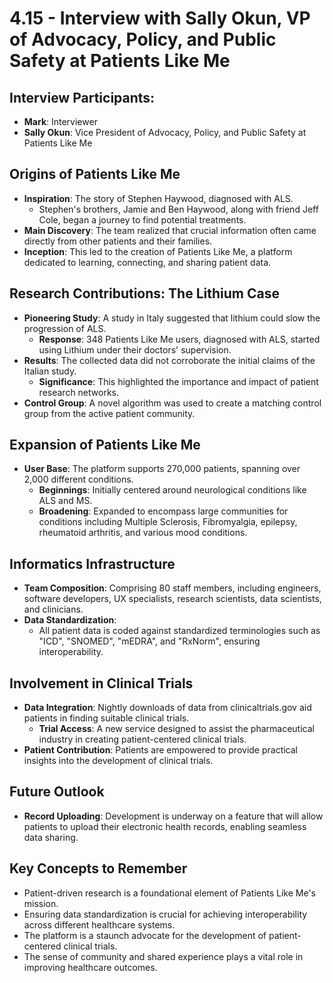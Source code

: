 # 4.15 - Interview with Sally Okun, VP of Advocacy, Policy, and Public Safety at Patients Like Me

## Interview Participants:
- **Mark**: Interviewer
- **Sally Okun**: Vice President of Advocacy, Policy, and Public Safety at Patients Like Me

## Origins of Patients Like Me
- **Inspiration**: The story of Stephen Haywood, diagnosed with ALS.
  - Stephen's brothers, Jamie and Ben Haywood, along with friend Jeff Cole, began a journey to find potential treatments.
- **Main Discovery**: The team realized that crucial information often came directly from other patients and their families.
- **Inception**: This led to the creation of Patients Like Me, a platform dedicated to learning, connecting, and sharing patient data.

## Research Contributions: The Lithium Case
- **Pioneering Study**: A study in Italy suggested that lithium could slow the progression of ALS.
  - **Response**: 348 Patients Like Me users, diagnosed with ALS, started using Lithium under their doctors' supervision.
- **Results**: The collected data did not corroborate the initial claims of the Italian study.
  - **Significance**: This highlighted the importance and impact of patient research networks.
- **Control Group**: A novel algorithm was used to create a matching control group from the active patient community.

## Expansion of Patients Like Me
- **User Base**: The platform supports 270,000 patients, spanning over 2,000 different conditions.
  - **Beginnings**: Initially centered around neurological conditions like ALS and MS.
  - **Broadening**: Expanded to encompass large communities for conditions including Multiple Sclerosis, Fibromyalgia, epilepsy, rheumatoid arthritis, and various mood conditions.

## Informatics Infrastructure
- **Team Composition**: Comprising 80 staff members, including engineers, software developers, UX specialists, research scientists, data scientists, and clinicians.
- **Data Standardization**:
  - All patient data is coded against standardized terminologies such as "ICD", "SNOMED", "mEDRA", and "RxNorm", ensuring interoperability.

## Involvement in Clinical Trials
- **Data Integration**: Nightly downloads of data from clinicaltrials.gov aid patients in finding suitable clinical trials.
  - **Trial Access**: A new service designed to assist the pharmaceutical industry in creating patient-centered clinical trials.
- **Patient Contribution**: Patients are empowered to provide practical insights into the development of clinical trials.

## Future Outlook
- **Record Uploading**: Development is underway on a feature that will allow patients to upload their electronic health records, enabling seamless data sharing.

## Key Concepts to Remember
- Patient-driven research is a foundational element of Patients Like Me's mission.
- Ensuring data standardization is crucial for achieving interoperability across different healthcare systems.
- The platform is a staunch advocate for the development of patient-centered clinical trials.
- The sense of community and shared experience plays a vital role in improving healthcare outcomes.

